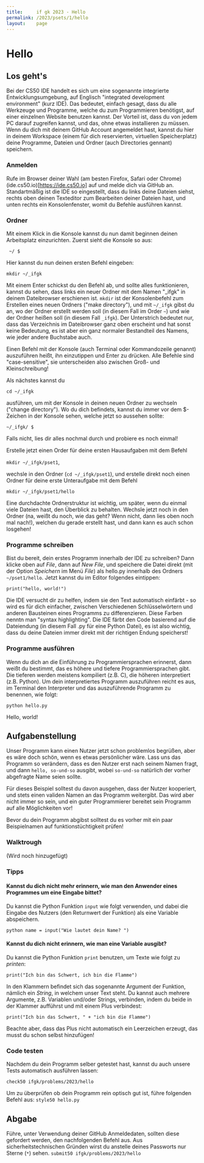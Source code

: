 ```yaml
---
title:     if gk 2023 - Hello
permalink: /2023/psets/1/hello
layout:    page
---
```


# Hello

## Los geht's

Bei der CS50 IDE handelt es sich um eine sogenannte integrierte Entwicklungsumgebung, auf Englisch "integrated development environment" (kurz IDE).
Das bedeutet, einfach gesagt, dass du alle Werkzeuge und Programme, welche du zum Programmieren benötigst, auf einer einzelnen Website benutzen kannst.
Der Vorteil ist, dass du von jedem PC darauf zugreifen kannst, und das, ohne etwas installieren zu müssen.
Wenn du dich mit deinem GitHub Account angemeldet hast, kannst du hier in deinem Workspace (einem für dich reservierten, virtuellen Speicherplatz) deine Programme, Dateien und Ordner (auch Directories gennant) speichern.

### Anmelden

Rufe im Browser deiner Wahl (am besten Firefox, Safari oder Chrome) (ide.cs50.io)[https://ide.cs50.io] auf und melde dich via GitHub an. Standartmäßig ist die IDE so eingestellt, dass du links deine Dateien siehst, rechts oben deinen Texteditor zum Bearbeiten deiner Dateien hast, und unten rechts ein Konsolenfenster, womit du Befehle ausführen kannst.

### Ordner

Mit einem Klick in die Konsole kannst du nun damit beginnen deinen Arbeitsplatz einzurichten. Zuerst sieht die Konsole so aus:

``` ~/ $```

Hier kannst du nun deinen ersten Befehl eingeben:

``` mkdir ~/_ifgk ```

Mit einem Enter schickst du den Befehl ab, und sollte alles funktionieren, kannst du sehen, dass links ein neuer Ordner mit dem Namen "\_ifgk" in deinem Dateibrowser erschienen ist. ```mkdir``` ist der Konsolenbefehl zum Erstellen eines neuen Ordners ("make directory"), und mit ```~/_ifgk``` gibst du an, wo der Ordner erstellt werden soll (in diesem Fall im Order ```~```) und wie der Ordner heißen soll (in diesem Fall ```_ifgk```). Der Unterstrich bedeutet nur, dass das Verzeichnis im Dateibrowser ganz oben erscheint und hat sonst keine Bedeutung, es ist aber ein ganz normaler Bestandteil des Namens, wie jeder andere Buchstabe auch.

Einen Befehl mit der Konsole (auch Terminal oder Kommandozeile genannt) auszuführen heißt, ihn einzutippen und Enter zu drücken. Alle Befehle sind "case-sensitive", sie unterscheiden also zwischen Groß- und Kleinschreibung!

Als nächstes kannst du

```cd ~/_ifgk```

ausführen, um mit der Konsole in deinen neuen Ordner zu wechseln ("change directory"). Wo du dich befindets, kannst du immer vor dem $-Zeichen in der Konsole sehen, welche jetzt so aussehen sollte:

```~/_ifgk/ $```

Falls nicht, lies dir alles nochmal durch und probiere es noch einmal!

Erstelle jetzt einen Order für deine ersten Hausaufgaben mit dem Befehl

```mkdir ~/_ifgk/pset1```,

wechsle in den Ordner (```cd ~/_ifgk/pset1```), und erstelle direkt noch einen Ordner für deine erste Unteraufgabe mit dem Befehl

```mkdir ~/_ifgk/pset1/hello```

Eine durchdachte Ordnerstruktur ist wichtig, um später, wenn du einmal viele Dateien hast, den Überblick zu behalten. Wechsle jetzt noch in den Ordner (na, weißt du noch, wie das geht? Wenn nicht, dann lies oben noch mal nach!), welchen du gerade erstellt hast, und dann kann es auch schon losgehen!

### Programme schreiben

Bist du bereit, dein erstes Programm innerhalb der IDE zu schreiben? Dann klicke oben auf _File_, dann auf _New File_, und speichere die Datei direkt (mit der Option _Speichern_ im Menü _File_) als hello.py innerhalb des Ordners ```~/pset1/hello```. Jetzt kannst du im Editor folgendes eintippen:

```print("hello, world!")```

Die IDE versucht dir zu helfen, indem sie den Text automatisch einfärbt - so wird es für dich einfacher, zwischen Verschiedenen Schlüsselwörtern und anderen Bausteinen eines Programms zu differenzieren. Diese Farben nenntn man "syntax highlighting". Die IDE färbt den Code basierend auf die Dateiendung (in diesem Fall .py für eine Python Datei), es ist also wichtig, dass du deine Dateien immer direkt mit der richtigen Endung speicherst!

### Programme ausführen

Wenn du dich an die Einführung zu Programmiersprachen erinnerst, dann weißt du bestimmt, das es höhere und tiefere Programmiersprachen gibt. Die tieferen werden meistens kompiliert (z.B. C), die höheren interpretiert (z.B. Python). Um dein interpretiertes Programm auszuführen reicht es aus, im Terminal den Interpreter und das auszuführende Programm zu benennen, wie folgt:

```python hello.py```

Hello, world!

## Aufgabenstellung
Unser Programm kann einen Nutzer jetzt schon problemlos begrüßen, aber es wäre doch schön, wenn es etwas persönlicher wäre. Lass uns das Programm so verändern, dass es den Nutzer erst nach seinem Namen fragt, und dann ```hello, so-und-so``` ausgibt, wobei ```so-und-so``` natürlich der vorher abgefragte Name seien sollte.

Für dieses Beispiel solltest du davon ausgehen, dass der Nutzer kooperiert, und stets einen validen Namen an das Programm weitergibt. Das wird aber nicht immer so sein, und ein guter Programmierer bereitet sein Programm auf alle Möglichkeiten vor!

Bevor du dein Programm abgibst solltest du es vorher mit ein paar Beispielnamen auf funktionstüchtigkeit prüfen!

### Walktrough

(Wird noch hinzugefügt)

### Tipps

#### Kannst du dich nicht mehr erinnern, wie man den Anwender eines Programmes um eine Eingabe bittet?
Du kannst die Python Funktion ```input``` wie folgt verwenden, und dabei die Eingabe des Nutzers (den Returnwert der Funktion) als eine Variable abspeichern.

```python name = input("Wie lautet dein Name? ")```

#### Kannst du dich nicht erinnern, wie man eine Variable ausgibt?
Du kannst die Python Funktion ```print``` benutzen, um Texte wie folgt zu *printen*:

```print("Ich bin das Schwert, ich bin die Flamme")```

In den Klammern befindet sich das sogenannte Argument der Funktion, nämlich ein *String*, in welchem unser Text steht. Du kannst auch mehrere Argumente, z.B. Variablen und/oder Strings, verbinden, indem du beide in der Klammer aufführst und mit einem Plus verbindest:

```print("Ich bin das Schwert, " + "ich bin die Flamme")```

Beachte aber, dass das Plus nicht automatisch ein Leerzeichen erzeugt, das musst du schon selbst hinzufügen!

### Code testen

Nachdem du dein Programm selber getestet hast, kannst du auch unsere Tests automatisch ausführen lassen:

```check50 ifgk/problems/2023/hello```

Um zu überprüfen ob dein Programm rein optisch gut ist, führe folgenden Befehl aus:
```style50 hello.py```

## Abgabe

Führe, unter Verwendung deiner GitHub Anmeldedaten, sollten diese gefordert werden, den nachfolgenden Befehl aus. Aus sicherheitstechnischen Gründen wirst du anstelle deines Passworts nur Sterne (```*```) sehen.
```submit50 ifgk/problems/2023/hello```
